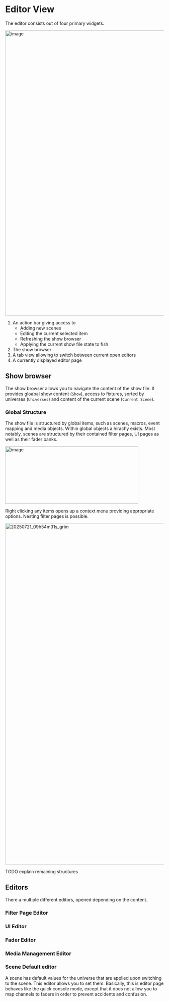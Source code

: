 # Editor View

The editor consists out of four primary widgets.

<img width="1690" height="903" alt="image" src="https://github.com/user-attachments/assets/631f357a-31dd-4802-b157-b0accea080b9" />

1. An action bar giving access to
    * Adding new scenes
    * Editing the current selected item
    * Refreshing the show browser
    * Applying the current show file state to fish
2. The show browser
3. A tab view allowing to switch between current open editors
4. A currently displayed editor page

## Show browser

The show browser allows you to navigate the content of the show file.
It provides gloabal show content (`Show`), access to fixtures, sorted by universes (`Universes`) and content of the current scene (`Current Scene`).

### Global Structure

The show file is structured by global items, such as scenes, macros, event mapping and media objects.
Within global objects a hirachy exists.
Most notably, scenes are structured by their contained filter pages, UI pages as well as their fader banks.

<img width="423" height="182" alt="image" src="https://github.com/user-attachments/assets/bea1812c-038f-40d0-b989-179849779325" />

Right clicking any items opens up a context menu providing appropriate options. Nesting filter pages is possible.

<img width="1920" height="1080" alt="20250721_09h54m31s_grim" src="https://github.com/user-attachments/assets/425e10d5-4c3e-41ae-867c-1f7405e8ca05" />

TODO explain remaining structures

## Editors

There a multiple different editors, opened depending on the content.

### Filter Page Editor

### UI Editor

### Fader Editor

### Media Management Editor

### Scene Default editor
A scene has default values for the universe that are applied upon switching to the scene.
This editor allows you to set them.
Basically, this is editor page behaves like the quick console mode, except that it does not allow you to map channels to faders in order to prevent accidents and confusion.

